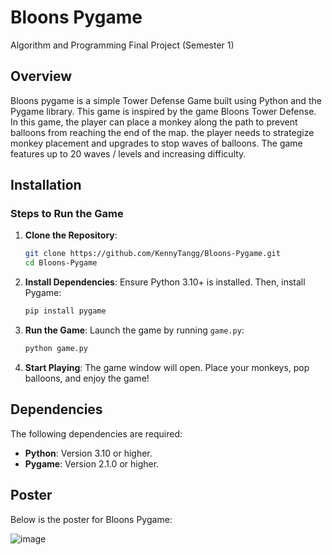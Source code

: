 # Bloons Pygame
Algorithm and Programming Final Project (Semester 1)

## Overview

Bloons pygame is a simple Tower Defense Game built using Python and the Pygame library. This game is inspired by the game Bloons Tower Defense. In this game, the player can place a monkey along the path to prevent balloons from reaching the end of the map. the player needs to strategize monkey placement and upgrades to stop waves of balloons. The game features up to 20 waves / levels and increasing difficulty.

## Installation

### Steps to Run the Game

1. **Clone the Repository**:
    ```bash
    git clone https://github.com/KennyTangg/Bloons-Pygame.git
    cd Bloons-Pygame
    ```

2. **Install Dependencies**:
    Ensure Python 3.10+ is installed. Then, install Pygame:
    ```bash
    pip install pygame
    ```

3. **Run the Game**:
    Launch the game by running `game.py`:
    ```bash
    python game.py
    ```

4. **Start Playing**:
    The game window will open. Place your monkeys, pop balloons, and enjoy the game!

## Dependencies

The following dependencies are required:
- **Python**: Version 3.10 or higher.
- **Pygame**: Version 2.1.0 or higher.

## Poster

Below is the poster for Bloons Pygame:

![image](report/Bloons%20Pygame%20-%20A3%20Poster.png)
